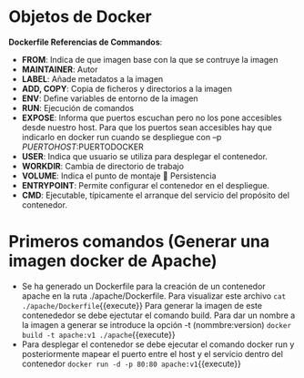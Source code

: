 
# Objetos de Docker

**Dockerfile Referencias de Commandos**: 
- **FROM**: Indica de que imagen base con la que se contruye la imagen
- **MAINTAINER**: Autor
- **LABEL**: Añade metadatos a la imagen
- **ADD, COPY**: Copia de ficheros y directorios a la imagen
- **ENV**: Define variables de entorno de la imagen
- **RUN**: Ejecución de comandos
- **EXPOSE**: Informa que puertos escuchan pero no los pone accesibles desde  nuestro host. Para que los puertos sean accesibles hay que indicarlo en docker run cuando se despliegue con –p $PUERTOHOST:$PUERTODOCKER
- **USER**: Indica que usuario se utiliza para desplegar el contenedor.
- **WORKDIR**:  Cambia de directorio de trabajo
- **VOLUME**:  Indica el punto de montaje  Persistencia
- **ENTRYPOINT**: Permite configurar el contenedor en el despliegue.
- **CMD**: Ejecutable, típicamente el arranque del servicio del propósito del contenedor.

# Primeros comandos (Generar una imagen docker de Apache)
 - Se ha generado un Dockerfile para la creación de un contenedor apache en la ruta ./apache/Dockerfile. Para visualizar este archivo `cat ./apache/Dockerfile`{{execute}} Para generar la imagen de este contenededor se debe ejectutar el comando build. Para dar un nombre a la imagen a generar se  introduce la opción -t (nommbre:version) `docker build -t apache:v1 ./apache`{{execute}}
 - Para desplegar el contenedor se debe ejecutar el comando docker run y posteriormente mapear el puerto entre el host y el servicio dentro del contenedor `docker run -d -p 80:80 apache:v1`{{execute}}
